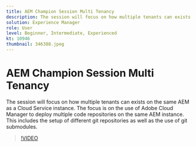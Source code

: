 ```yaml
---
title: AEM Champion Session Multi Tenancy
description: The session will focus on how multiple tenants can exists on the same AEM as a Cloud Service instance. The focus is on the use of Adobe Cloud Manager to deploy multiple code repositories on the same AEM instance. This includes the setup of different git repositories as well as the use of git submodules.
solution: Experience Manager
role: User
level: Beginner, Intermediate, Experienced
kt: 10946
thumbnail: 346388.jpeg
---
```

# AEM Champion Session Multi Tenancy

The session will focus on how multiple tenants can exists on the same AEM as a Cloud Service instance. The focus is on the use of Adobe Cloud Manager to deploy multiple code repositories on the same AEM instance. This includes the setup of different git repositories as well as the use of git submodules.

>[!VIDEO](https://video.tv.adobe.com/v/346388/?quality=12&learn=on)
